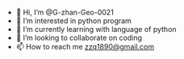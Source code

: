 - 👋 Hi, I’m @G-zhan-Geo-0021
- 👀 I’m interested in python program
- 🌱 I’m currently learning with language of python
- 💞️ I’m looking to collaborate on coding
- 📫 How to reach me zzq1890@gmail.com

<!---
G-zhan-Geo-0021/G-zhan-Geo-0021 is a ✨ special ✨ repository because its `README.md` (this file) appears on your GitHub profile.
You can click the Preview link to take a look at your changes.
--->
